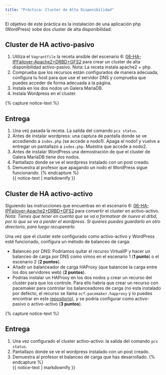 ```yaml
---
title: "Práctica: Cluster de Alta Disponibilidad"
---
```


El objetivo de este práctica es la instalación de una aplicación php (WordPress) sobe dos cluster de alta disponibilidad:

## Cluster de HA activo-pasivo

1. Utiliza el `Vagrantfile` la receta ansible del escenario 6: [06-HA-IPFailover-Apache2+DRBD+GFS2](https://github.com/josedom24/escenarios-HA/tree/master/06-HA-IPFailover-Apache2+DRBD+GFS2) para crear un cluster de alta disponibilidad activo-pasivo. Nota: La receta instala apache2 + php.
2. Comprueba que los recursos están configurados de manera adecuada, configura tu host para que use el servidor DNS y comprueba que puedes acceder de forma adecuada a la página.
3. Instala en los dos nodos un Galera MariaDB.
4. Instala Wordpress en el cluster.

{% capture notice-text %}
## Entrega

1. Una vez pasada la receta. La salida del comando `pcs status`.
2. Antes de instalar wordpress: una captura de pantalla donde se ve accediendo a `index.php` (se accede a nodo1). Apaga el nodo1 y vuelve a entregar un pantallazo a `index.php`. Muestra que accede a nodo2.
3. Antes de instalar WordPress una demostración de que el cluster de Galera MariaDB tiene dos nodos.
4. Pantallazo donde se ve el wordpress instalado con un post creado.
5. Demuestra al profesor que apagando un nodo el WordPress sigue funcionando.
{% endcapture %}<div class="notice--info">{{ notice-text | markdownify }}</div>

## Cluster de HA activo-activo

Siguiendo las instrucciones que encuentras en el escenario 6: [06-HA-IPFailover-Apache2+DRBD+GFS2](https://github.com/josedom24/escenarios-HA/tree/master/06-HA-IPFailover-Apache2+DRBD+GFS2) para convertir el cluster en activo-activo.
*Nota: Tienes que tener en cuenta que se va a formatear de nuevo el drbd, por lo que se va a perder el wordpress. Si quieres puedes guardarlo en otro directorio, para luego recuperarlo.*

Una vez que el cluster este configurado como activo-activo y WordPress esté funcionado, configura un método de balanceo de carga:

* Balanceo por DNS: Podríamos quitar el recurso VirtualIP y hacer un balanceo de carga por DNS como vimos en el escenario 1 (**1 punto**) o el escenario 2 (**2 puntos**).
* Añadir un balanceador de carga HAProxy (que balancee la carga entre los dos servidores web) (**2 puntos**). 
* Podrías instalar un HAProxy en los dos nodos y crear un recurso del cluster para que los controle. Para ello habría que crear un recurso con pacemaker para controlar los balanceadores de carga (no esta instalado por defecto, el recurso se llama `ocf.pacemaker.happroxy` y lo puedes encontrar en este [repositorio](https://github.com/thisismitch/cluster-agents/)), y se podría configurar como activo-pasivo o activo-activo (**3 puntos**).

{% capture notice-text %}
## Entrega

1. Una vez configurado el cluster activo-activo: la salida del comando `pcs status`.
2. Pantallazo donde se ve el wordpress instalado con un post creado.
3. Demuestra al profesor el balanceo de carga que has desarrollado.
{% endcapture %}<div class="notice--info">{{ notice-text | markdownify }}</div>

